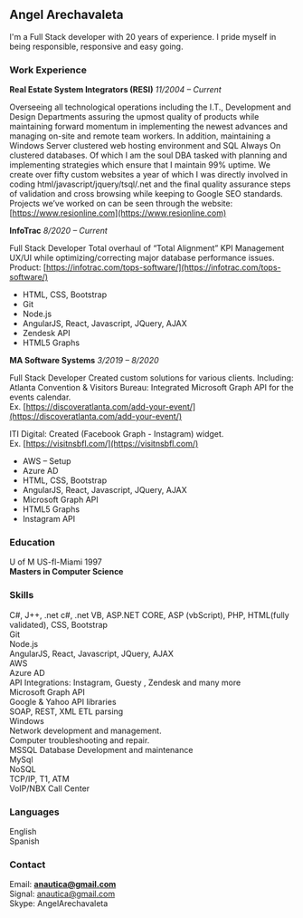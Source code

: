 ## Angel Arechavaleta

I'm a Full Stack developer with 20 years of experience.
I pride myself in being responsible, responsive and  easy going. 

### Work Experience


**Real Estate System Integrators (RESI)**
*11/2004 – Current*

Overseeing all technological operations including the I.T., Development and Design Departments assuring the upmost quality of products while maintaining forward momentum in implementing the newest advances and managing on-site and remote team workers. In addition, maintaining a Windows Server clustered web hosting environment and SQL Always On clustered databases. Of which I am the soul DBA tasked with planning and implementing strategies which ensure that I maintain 99% uptime. We create over fifty custom websites a year of which I was directly involved in coding html/javascript/jquery/tsql/.net and the final quality assurance steps of validation and cross browsing while keeping to Google SEO standards.
Projects we’ve worked on can be seen through the website:
[https://www.resionline.com](https://www.resionline.com)

**InfoTrac**
*8/2020 – Current*

Full Stack Developer
Total overhaul of “Total Alignment” KPI Management UX/UI while optimizing/correcting major database performance issues.<br>
Product: [https://infotrac.com/tops-software/](https://infotrac.com/tops-software/)  

* HTML, CSS, Bootstrap
* Git 
* Node.js
* AngularJS, React, Javascript, JQuery, AJAX
* Zendesk API
* HTML5 Graphs


**MA Software Systems**
*3/2019 – 8/2020*

Full Stack Developer
Created custom solutions for various clients. 
Including:
Atlanta Convention & Visitors Bureau: Integrated Microsoft Graph API for the events calendar. <br>
Ex. [https://discoveratlanta.com/add-your-event/](https://discoveratlanta.com/add-your-event/)

ITI Digital: Created (Facebook Graph - Instagram) widget. <br>
Ex. [https://visitnsbfl.com/](https://visitnsbfl.com/) 

* AWS – Setup 
* Azure AD
* HTML, CSS, Bootstrap
* AngularJS, React, Javascript, JQuery, AJAX
* Microsoft Graph API
* HTML5 Graphs
* Instagram API



### Education

U of M US-fl-Miami 1997<br>
**Masters in Computer Science** 



### Skills

C#, J++, .net c#, .net VB, ASP.NET CORE, ASP (vbScript), PHP, HTML(fully validated), CSS, Bootstrap <br>
Git  <br>
Node.js <br>
AngularJS, React, Javascript, JQuery, AJAX  <br>
AWS <br>
Azure AD <br>
API Integrations: Instagram, Guesty , Zendesk and many more <br>
Microsoft Graph API <br>
Google & Yahoo API libraries <br>
SOAP, REST, XML ETL parsing <br>
Windows  <br>
Network development and management.  <br>
Computer troubleshooting and repair.  <br>
MSSQL Database Development and maintenance  <br>
MySql <br>
NoSQL <br>
TCP/IP, T1, ATM  <br>
VoIP/NBX Call Center <br>

### Languages

English <br>
Spanish

### Contact

Email: **anautica@gmail.com**<br>
Signal: anautica@gmail.com<br>
Skype: AngelArechavaleta<br>

<style>
header, footer {
  display: none;
}
</style>

